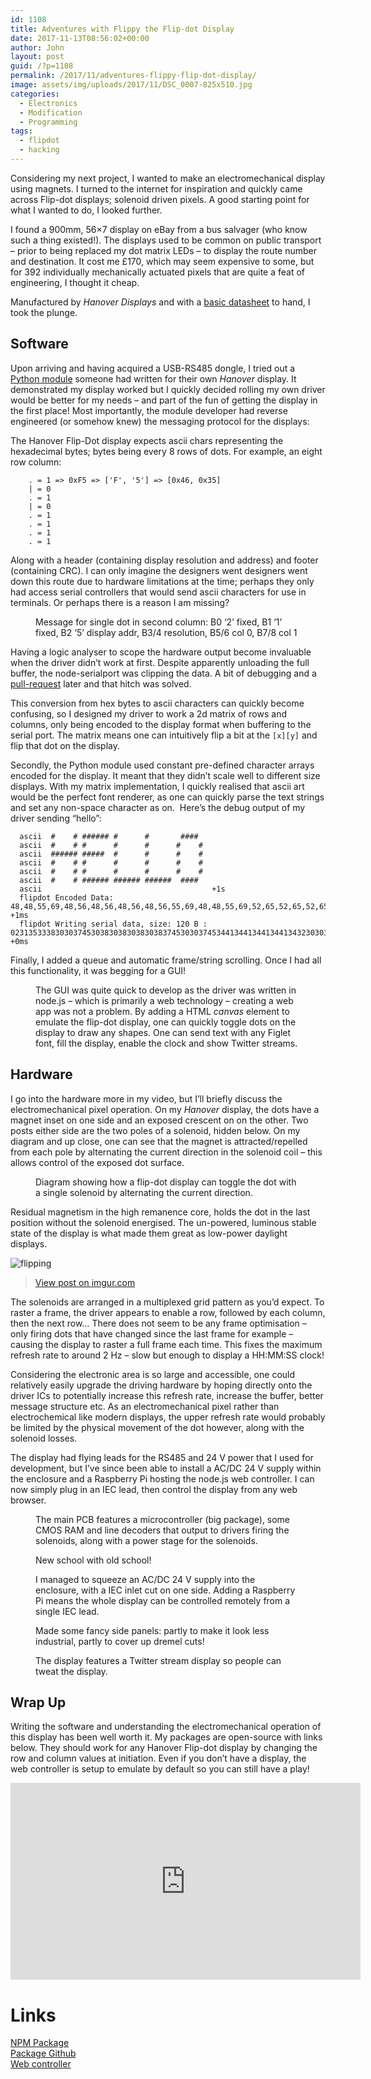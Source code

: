 ```yaml
---
id: 1108
title: Adventures with Flippy the Flip-dot Display
date: 2017-11-13T08:56:02+00:00
author: John
layout: post
guid: /?p=1108
permalink: /2017/11/adventures-flippy-flip-dot-display/
image: assets/img/uploads/2017/11/DSC_0007-825x510.jpg
categories:
  - Electronics
  - Modification
  - Programming
tags:
  - flipdot
  - hacking
---
```

Considering my next project, I wanted to make an electromechanical display using magnets. I turned to the internet for inspiration and quickly came across Flip-dot displays; solenoid driven pixels. A good starting point for what I wanted to do, I looked further.

I found a 900mm, 56&#215;7 display on eBay from a bus salvager (who know such a thing existed!). The displays used to be common on public transport &#8211; prior to being replaced my dot matrix LEDs &#8211; to display the route number and destination. It cost me £170, which may seem expensive to some, but for 392 individually mechanically actuated pixels that are quite a feat of engineering, I thought it cheap.

Manufactured by _Hanover Displays_ and with a [basic datasheet](http://www.destination-blinds.co.uk/HanoverDisplays/Flip_Dot_Manual_vB.pdf) to hand, I took the plunge.

## Software

Upon arriving and having acquired a USB-RS485 dongle, I tried out a [Python module](https://github.com/ks156/Hanover_Flipdot) someone had written for their own _Hanover_ display. It demonstrated my display worked but I quickly decided rolling my own driver would be better for my needs &#8211; and part of the fun of getting the display in the first place! Most importantly, the module developer had reverse engineered (or somehow knew) the messaging protocol for the displays:

The Hanover Flip-Dot display expects ascii chars representing the hexadecimal bytes; bytes being every 8 rows of dots. For example, an eight row column:

```ascii
    . = 1 => 0xF5 => ['F', '5'] => [0x46, 0x35]
    | = 0
    . = 1
    | = 0
    . = 1
    . = 1
    . = 1
    . = 1
```

Along with a header (containing display resolution and address) and footer (containing CRC). I can only imagine the designers went designers went down this route due to hardware limitations at the time; perhaps they only had access serial controllers that would send ascii characters for use in terminals. Or perhaps there is a reason I am missing?

<figure id="attachment_1113" aria-describedby="caption-attachment-1113" class="wp-caption aligncenter">
<img loading="lazy" class="size-large wp-image-1113" src="/assets/img/uploads/2017/11/screenshot-1-1024x257.png" alt="" srcset="/assets/img/uploads/2017/11/screenshot-1-1024x257.png 1024w, /assets/img/uploads/2017/11/screenshot-1-300x75.png 300w, /assets/img/uploads/2017/11/screenshot-1-768x193.png 768w, /assets/img/uploads/2017/11/screenshot-1.png 1511w" /><figcaption id="caption-attachment-1113" class="wp-caption-text">Message for single dot in second column: B0 &#8216;2&#8217; fixed, B1 &#8216;1&#8217; fixed, B2 &#8216;5&#8217; display addr, B3/4 resolution, B5/6 col 0, B7/8 col 1</figcaption></figure> 

Having a logic analyser to scope the hardware output become invaluable when the driver didn&#8217;t work at first. Despite apparently unloading the full buffer, the node-serialport was clipping the data. A bit of debugging and a [pull-request](https://github.com/node-serialport/node-serialport/issues/1229) later and that hitch was solved.

This conversion from hex bytes to ascii characters can quickly become confusing, so I designed my driver to work a 2d matrix of rows and columns, only being encoded to the display format when buffering to the serial port. The matrix means one can intuitively flip a bit at the `[x][y]` and flip that dot on the display.

Secondly, the Python module used constant pre-defined character arrays encoded for the display. It meant that they didn&#8217;t scale well to different size displays. With my matrix implementation, I quickly realised that ascii art would be the perfect font renderer, as one can quickly parse the text strings and set any non-space character as on.  Here&#8217;s the debug output of my driver sending &#8220;hello&#8221;:

```ascii
  ascii  #    # ###### #      #       ####
  ascii  #    # #      #      #      #    #
  ascii  ###### #####  #      #      #    #
  ascii  #    # #      #      #      #    #
  ascii  #    # #      #      #      #    #
  ascii  #    # ###### ###### ######  ####
  ascii                                      +1s
  flipdot Encoded Data: 48,48,55,69,48,56,48,56,48,56,48,56,55,69,48,48,55,69,52,65,52,65,52,65,52,65,52,50,48,48,55,69,52,48,52,48,52,48,52,48,52,48,48,48,55,69,52,48,52,48,52,48,52,48,52,48,48,48,51,67,52,50,52,50,52,50,52,50,51,67,48,48,48,48,48,48,48,48,48,48,48,48,48,48,48,48,48,48,48,48,48,48,48,48,48,48,48,48,48,48,48,48,48,48,48,48,48,48,48,48,48,48 +1ms
  flipdot Writing serial data, size: 120 B : 023135333830303745303830383038303837453030374534413441344134413432303037453430343034303430343030303745343034303430343034303030334334323432343234323343303030303030303030303030303030303030303030303030303030303030303030303030303030303030034241 +0ms
```

Finally, I added a queue and automatic frame/string scrolling. Once I had all this functionality, it was begging for a GUI!

<figure id="attachment_1114" aria-describedby="caption-attachment-1114" class="wp-caption aligncenter">
<img loading="lazy" class="wp-image-1114 size-large" src="/assets/img/uploads/2017/11/preview-1024x608.png" alt="" srcset="/assets/img/uploads/2017/11/preview-1024x608.png 1024w, /assets/img/uploads/2017/11/preview-300x178.png 300w, /assets/img/uploads/2017/11/preview-768x456.png 768w, /assets/img/uploads/2017/11/preview.png 1446w" /><figcaption id="caption-attachment-1114" class="wp-caption-text">The GUI was quite quick to develop as the driver was written in node.js &#8211; which is primarily a web technology &#8211; creating a web app was not a problem. By adding a HTML <em>canvas</em> element to emulate the flip-dot display, one can quickly toggle dots on the display to draw any shapes. One can send text with any Figlet font, fill the display, enable the clock and show Twitter streams.</figcaption></figure> 

## Hardware

I go into the hardware more in my video, but I&#8217;ll briefly discuss the electromechanical pixel operation. On my _Hanover_ display, the dots have a magnet inset on one side and an exposed crescent on on the other. Two posts either side are the two poles of a solenoid, hidden below. On my diagram and up close, one can see that the magnet is attracted/repelled from each pole by alternating the current direction in the solenoid coil &#8211; this allows control of the exposed dot surface.

<figure id="attachment_1116" aria-describedby="caption-attachment-1116" class="wp-caption aligncenter">
<img loading="lazy" class="size-large wp-image-1116" src="/assets/img/uploads/2017/11/DSC_0033-1024x683.jpg" alt="" srcset="/assets/img/uploads/2017/11/DSC_0033-1024x683.jpg 1024w, /assets/img/uploads/2017/11/DSC_0033-300x200.jpg 300w, /assets/img/uploads/2017/11/DSC_0033-768x512.jpg 768w" /><figcaption id="caption-attachment-1116" class="wp-caption-text">Diagram showing how a flip-dot display can toggle the dot with a single solenoid by alternating the current direction.</figcaption></figure> 

Residual magnetism in the high remanence core, holds the dot in the last position without the solenoid energised. The un-powered, luminous stable state of the display is what made them great as low-power daylight displays.

![flipping](https://i.imgur.com/brHT90x.gif)

<blockquote class="imgur-embed-pub" lang="en" data-id="brHT90x">
  <p>
    <a href="//imgur.com/brHT90x">View post on imgur.com</a>
  </p>
</blockquote>

The solenoids are arranged in a multiplexed grid pattern as you&#8217;d expect. To raster a frame, the driver appears to enable a row, followed by each column, then the next row&#8230; There does not seem to be any frame optimisation &#8211; only firing dots that have changed since the last frame for example &#8211; causing the display to raster a full frame each time. This fixes the maximum refresh rate to around 2 Hz &#8211; slow but enough to display a HH:MM:SS clock!

Considering the electronic area is so large and accessible, one could relatively easily upgrade the driving hardware by hoping directly onto the driver ICs to potentially increase this refresh rate, increase the buffer, better message structure etc. As an electromechanical pixel rather than electrochemical like modern displays, the upper refresh rate would probably be limited by the physical movement of the dot however, along with the solenoid losses.

The display had flying leads for the RS485 and 24 V power that I used for development, but I&#8217;ve since been able to install a AC/DC 24 V supply within the enclosure and a Raspberry Pi hosting the node.js web controller. I can now simply plug in an IEC lead, then control the display from any web browser.

<figure class='gallery-item'> 
<img src="/assets/img/uploads/2017/11/DSC_0014.jpg" class="attachment-thumbnail size-thumbnail" alt="" loading="lazy" aria-describedby="gallery-31-1126" />
<figcaption class='wp-caption-text gallery-caption' id='gallery-31-1126'> The main PCB features a microcontroller (big package), some CMOS RAM and line decoders that output to drivers firing the solenoids, along with a power stage for the solenoids. </figcaption>
</figure>

<figure class='gallery-item'> 
<img src="/assets/img/uploads/2017/11/WbQWuCmWTJWMsA3v7Xlew.jpg" class="attachment-thumbnail size-thumbnail" alt="" loading="lazy" aria-describedby="gallery-31-1138" />
<figcaption class='wp-caption-text gallery-caption' id='gallery-31-1138'> New school with old school! </figcaption></figure>

<figure class='gallery-item'> 
<img src="/assets/img/uploads/2017/11/DSC_0018.jpg" class="attachment-thumbnail size-thumbnail" alt="" loading="lazy" aria-describedby="gallery-31-1128" />
<figcaption class='wp-caption-text gallery-caption' id='gallery-31-1128'> I managed to squeeze an AC/DC 24 V supply into the enclosure, with a IEC inlet cut on one side. Adding a Raspberry Pi means the whole display can be controlled remotely from a single IEC lead. </figcaption></figure>

<figure class='gallery-item'> 
<img src="/assets/img/uploads/2017/11/AKl0bainTRy0CN9whUPGdA.jpg" class="attachment-thumbnail size-thumbnail" alt="" loading="lazy" aria-describedby="gallery-31-1136" />
<figcaption class='wp-caption-text gallery-caption' id='gallery-31-1136'> Made some fancy side panels: partly to make it look less industrial, partly to cover up dremel cuts! </figcaption>
</figure>

<figure class='gallery-item'> 
<img src="/assets/img/uploads/2017/11/qnPDMUmlSey7RVf1gbq9A.jpg" class="attachment-thumbnail size-thumbnail" alt="" loading="lazy" aria-describedby="gallery-31-1137" />
<figcaption class='wp-caption-text gallery-caption' id='gallery-31-1137'> The display features a Twitter stream display so people can tweat the display. </figcaption>
</figure>

## Wrap Up

Writing the software and understanding the electromechanical operation of this display has been well worth it. My packages are open-source with links below. They should work for any Hanover Flip-dot display by changing the row and column values at initiation. Even if you don&#8217;t have a display, the web controller is setup to emulate by default so you can still have a play!

<div class="box">
<iframe width="560" height="315" src="https://www.youtube.com/embed/CJrnG9i3Vc8" title="YouTube video player" frameborder="0" allow="accelerometer; autoplay; clipboard-write; encrypted-media; gyroscope; picture-in-picture" allowfullscreen></iframe>
</div>

# Links

[NPM Package](https://www.npmjs.com/package/flipdot-display)  
[Package Github](https://github.com/tuna-f1sh/node-flipdot)  
[Web controller](https://github.com/tuna-f1sh/flippy-flipdot-web)
